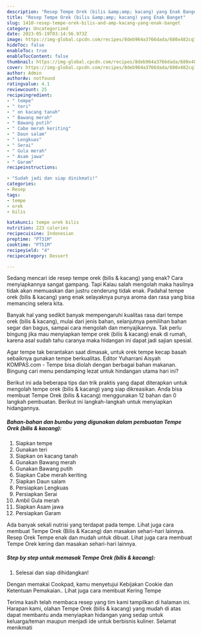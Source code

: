 ```yaml
---
description: "Resep Tempe Orek (bilis &amp;amp; kacang) yang Enak Banget"
title: "Resep Tempe Orek (bilis &amp;amp; kacang) yang Enak Banget"
slug: 1410-resep-tempe-orek-bilis-and-amp-kacang-yang-enak-banget
category: Uncategorized
date: 2023-05-19T03:14:56.973Z
image: https://img-global.cpcdn.com/recipes/8deb964a3766dada/680x482cq70/tempe-orek-bilis-kacang-foto-resep-utama.jpg
hideToc: false
enableToc: true
enableTocContent: false
thumbnail: https://img-global.cpcdn.com/recipes/8deb964a3766dada/680x482cq70/tempe-orek-bilis-kacang-foto-resep-utama.jpg
cover: https://img-global.cpcdn.com/recipes/8deb964a3766dada/680x482cq70/tempe-orek-bilis-kacang-foto-resep-utama.jpg
author: Admin
authorAv: notfound
ratingvalue: 4.1
reviewcount: 25
recipeingredient:
- " tempe"
- " teri"
- " on kacang tanah"
- " Bawang merah"
- " Bawang putih"
- " Cabe merah keriting"
- " Daun salam"
- " Lengkuas"
- " Serai"
- " Gula merah"
- " Asam jawa"
- " Garam"
recipeinstructions:

- "Sudah jadi dan siap dinikmati!"
categories:
- Resep
tags:
- tempe
- orek
- bilis

katakunci: tempe orek bilis 
nutrition: 223 calories
recipecuisine: Indonesian
preptime: "PT31M"
cooktime: "PT51M"
recipeyield: "4"
recipecategory: Dessert

---
```



Sedang mencari ide resep tempe orek (bilis &amp; kacang) yang enak? Cara menyiapkannya sangat gampang. Tapi Kalau salah mengolah maka hasilnya tidak akan memuaskan dan justru cenderung tidak enak. Padahal tempe orek (bilis &amp; kacang) yang enak selayaknya punya aroma dan rasa yang bisa memancing selera kita.


Banyak hal yang sedikit banyak mempengaruhi kualitas rasa dari tempe orek (bilis &amp; kacang), mulai dari jenis bahan, selanjutnya pemilihan bahan segar dan bagus, sampai cara mengolah dan menyajikannya. Tak perlu bingung jika mau menyiapkan tempe orek (bilis &amp; kacang) enak di rumah, karena asal sudah tahu caranya maka hidangan ini dapat jadi sajian spesial.

Agar tempe tak berantakan saat dimasak, untuk orek tempe kecap basah sebaiknya gunakan tempe berkualitas. Editor Yuharrani Aisyah KOMPAS.com - Tempe bisa diolah dengan berbagai bahan makanan. Bingung cari menu pendamping lezat untuk hindangan utama hari ini?


Berikut ini ada beberapa tips dan trik praktis yang dapat diterapkan untuk mengolah tempe orek (bilis &amp; kacang) yang siap dikreasikan. Anda bisa membuat Tempe Orek (bilis &amp; kacang) menggunakan 12 bahan dan 0 langkah pembuatan. Berikut ini langkah-langkah untuk menyiapkan hidangannya.

<!--inarticleads1-->

##### Bahan-bahan dan bumbu yang digunakan dalam pembuatan Tempe Orek (bilis &amp; kacang):

1. Siapkan  tempe
1. Gunakan  teri
1. Siapkan  on kacang tanah
1. Gunakan  Bawang merah
1. Gunakan  Bawang putih
1. Siapkan  Cabe merah keriting
1. Siapkan  Daun salam
1. Persiapkan  Lengkuas
1. Persiapkan  Serai
1. Ambil  Gula merah
1. Siapkan  Asam jawa
1. Persiapkan  Garam


Ada banyak sekali nutrisi yang terdapat pada tempe. Lihat juga cara membuat Tempe Orek (Bilis &amp; Kacang) dan masakan sehari-hari lainnya. Resep Orek Tempe enak dan mudah untuk dibuat. Lihat juga cara membuat Tempe Orek kering dan masakan sehari-hari lainnya. 

<!--inarticleads2-->

##### Step by step untuk memasak Tempe Orek (bilis &amp; kacang):


1. Selesai dan siap dihidangkan!

Dengan memakai Cookpad, kamu menyetujui Kebijakan Cookie dan Ketentuan Pemakaian.. Lihat juga cara membuat Kering Tempe 

Terima kasih telah membaca resep yang tim kami tampilkan di halaman ini. Harapan kami, olahan Tempe Orek (bilis &amp; kacang) yang mudah di atas dapat membantu anda menyiapkan hidangan yang sedap untuk keluarga/teman maupun menjadi ide untuk berbisnis kuliner. Selamat menikmati
